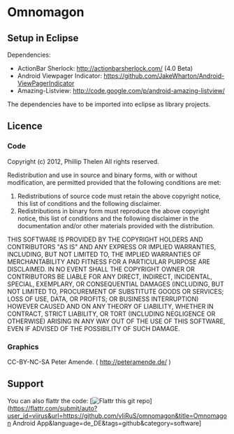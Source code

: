 Omnomagon
=========

Setup in Eclipse
----------------

Dependencies:

* ActionBar Sherlock: http://actionbarsherlock.com/ (4.0 Beta)
* Android Viewpager Indicator: https://github.com/JakeWharton/Android-ViewPagerIndicator
* Amazing-Listview: http://code.google.com/p/android-amazing-listview/

The dependencies have to be imported into eclipse as library projects.

Licence
-------

### Code

Copyright (c) 2012, Phillip Thelen
All rights reserved.

Redistribution and use in source and binary forms, with or without
modification, are permitted provided that the following conditions are met: 

1. Redistributions of source code must retain the above copyright notice, this
   list of conditions and the following disclaimer. 
2. Redistributions in binary form must reproduce the above copyright notice,
   this list of conditions and the following disclaimer in the documentation
   and/or other materials provided with the distribution. 

THIS SOFTWARE IS PROVIDED BY THE COPYRIGHT HOLDERS AND CONTRIBUTORS "AS IS" AND
ANY EXPRESS OR IMPLIED WARRANTIES, INCLUDING, BUT NOT LIMITED TO, THE IMPLIED
WARRANTIES OF MERCHANTABILITY AND FITNESS FOR A PARTICULAR PURPOSE ARE
DISCLAIMED. IN NO EVENT SHALL THE COPYRIGHT OWNER OR CONTRIBUTORS BE LIABLE FOR
ANY DIRECT, INDIRECT, INCIDENTAL, SPECIAL, EXEMPLARY, OR CONSEQUENTIAL DAMAGES
(INCLUDING, BUT NOT LIMITED TO, PROCUREMENT OF SUBSTITUTE GOODS OR SERVICES;
LOSS OF USE, DATA, OR PROFITS; OR BUSINESS INTERRUPTION) HOWEVER CAUSED AND
ON ANY THEORY OF LIABILITY, WHETHER IN CONTRACT, STRICT LIABILITY, OR TORT
(INCLUDING NEGLIGENCE OR OTHERWISE) ARISING IN ANY WAY OUT OF THE USE OF THIS
SOFTWARE, EVEN IF ADVISED OF THE POSSIBILITY OF SUCH DAMAGE.

### Graphics

CC-BY-NC-SA Peter Amende. ( http://peteramende.de/ )


Support
-------

You can also flattr the code: 
[![Flattr this git repo](http://api.flattr.com/button/flattr-badge-large.png)](https://flattr.com/submit/auto?user_id=viirus&url=https://github.com/vIiRuS/omnomagon&title=Omnomagon Android App&language=de_DE&tags=github&category=software]
